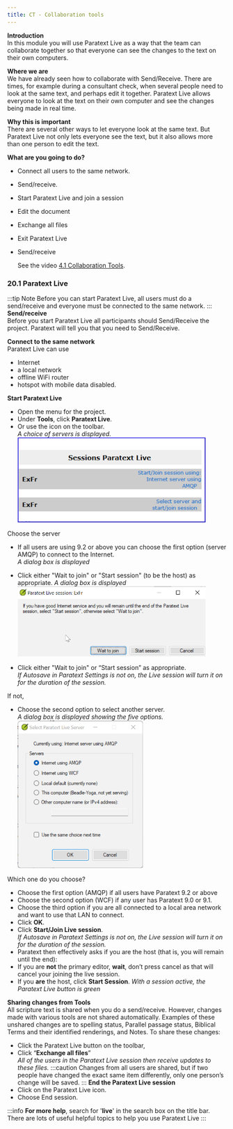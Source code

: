 ```yaml
---
title: CT - Collaboration tools
---
```

**Introduction**  
In this module you will use Paratext Live as a way that the team can collaborate together so that everyone can see the changes to the text on their own computers.

**Where we are**  
We have already seen how to collaborate with Send/Receive. There are times, for example during a consultant check, when several people need to look at the same text, and perhaps edit it together. Paratext Live allows everyone to look at the text on their own computer and see the changes being made in real time.

**Why this is important**  
There are several other ways to let everyone look at the same text. But Paratext Live not only lets everyone see the text, but it also allows more than one person to edit the text.

**What are you going to do?**  
-   Connect all users to the same network.
-   Send/receive.
-   Start Paratext Live and join a session
-   Edit the document
-   Exchange all files
-   Exit Paratext Live
-   Send/receive

    See the video [4.1 Collaboration Tools](https://vimeo.com/641947293).

### 20.1 Paratext Live
:::tip Note
Before you can start Paratext Live, all users must do a send/receive and everyone must be connected to the same network.
:::
**Send/receive**  
Before you start Paratext Live all participants should Send/Receive the project. Paratext will tell you that you need to Send/Receive.

**Connect to the same network**  
Paratext Live can use  
-   Internet
-   a local network
-   offline WiFi router
-   hotspot with mobile data disabled.

**Start Paratext Live**  
-   Open the menu for the project.
-   Under **Tools**, click **Paratext Live**.
-   Or use the icon on the toolbar.  
   *A choice of servers is displayed.*  
![](media/7b74b82d46ecc1bc5ab1844cc2923843.png)

Choose the server
-   If all users are using 9.2 or above you can choose the first option (server AMQP) to connect to the Internet.  
   *A dialog box is displayed*

-  Click either "Wait to join" or "Start session" (to be the host) as appropriate. 
   *A dialog box is displayed*
![](media/090e8af3c816f38bb148c7a51a9eb7ba.png)

-  Click either "Wait to join" or “Start session” as appropriate.  
    *If Autosave in Paratext Settings is not on, the Live session will turn it on for the duration of the session.*

If not,
-  Choose the second option to select another server.  
   *A dialog box is displayed showing the five options.*  
![](media/c9c1a7bfd09c132b009e63d7e21b3870.png)

Which one do you choose?

-   Choose the first option (AMQP) if all users have Paratext 9.2 or above
-   Choose the second option (WCF) if any user has Paratext 9.0 or 9.1.
-   Choose the third option if you are all connected to a local area network and want to use that LAN to connect.
-  Click **OK**.
-   Click **Start/Join Live session**.   
    *If Autosave in Paratext Settings is not on, the Live session will turn it on for the duration of the session.*
-   Paratext then effectively asks if you are the host (that is, you will remain until the end):
-   If you are **not** the primary editor, **wait**, don’t press cancel as that will cancel your joining the live session.
-   If you **are** the host, click **Start Session**.
    *With a session active, the Paratext Live button is green*

**Sharing changes from Tools**  
All scripture text is shared when you do a send/receive. However, changes made with various tools are not shared automatically. Examples of these unshared changes are to spelling status, Parallel passage status, Biblical Terms and their identified renderings, and Notes. To share these changes:

-   Click the Paratext Live button on the toolbar,
-   Click “**Exchange all files**”  
    *All of the users in the Paratext Live session then receive updates to these files.*
:::caution
Changes from all users are shared, but if two people have changed the exact same item differently, only one person’s change will be saved.
:::
**End the Paratext Live session**  
- Click on the Paratext Live  icon.
- Choose End session.

:::info
**For more help**, search for '**live**' in the search box on the title bar. There are lots of useful helpful topics to help you use Paratext Live
:::
